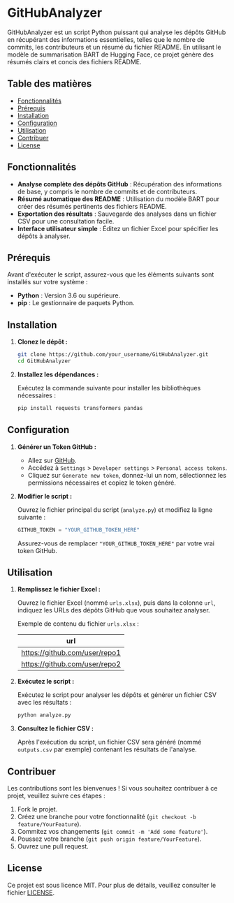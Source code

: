 # GitHubAnalyzer

GitHubAnalyzer est un script Python puissant qui analyse les dépôts GitHub en récupérant des informations essentielles, telles que le nombre de commits, les contributeurs et un résumé du fichier README. En utilisant le modèle de summarisation BART de Hugging Face, ce projet génère des résumés clairs et concis des fichiers README.

## Table des matières

- [Fonctionnalités](#fonctionnalités)
- [Prérequis](#prérequis)
- [Installation](#installation)
- [Configuration](#configuration)
- [Utilisation](#utilisation)
- [Contribuer](#contribuer)
- [License](#license)

## Fonctionnalités

- **Analyse complète des dépôts GitHub** : Récupération des informations de base, y compris le nombre de commits et de contributeurs.
- **Résumé automatique des README** : Utilisation du modèle BART pour créer des résumés pertinents des fichiers README.
- **Exportation des résultats** : Sauvegarde des analyses dans un fichier CSV pour une consultation facile.
- **Interface utilisateur simple** : Éditez un fichier Excel pour spécifier les dépôts à analyser.

## Prérequis

Avant d'exécuter le script, assurez-vous que les éléments suivants sont installés sur votre système :

- **Python** : Version 3.6 ou supérieure.
- **pip** : Le gestionnaire de paquets Python.

## Installation

1. **Clonez le dépôt :**

   ```bash
   git clone https://github.com/your_username/GitHubAnalyzer.git
   cd GitHubAnalyzer
   ```

2. **Installez les dépendances :**

   Exécutez la commande suivante pour installer les bibliothèques nécessaires :

   ```bash
   pip install requests transformers pandas
   ```

## Configuration

1. **Générer un Token GitHub :**

   - Allez sur [GitHub](https://github.com).
   - Accédez à `Settings` > `Developer settings` > `Personal access tokens`.
   - Cliquez sur `Generate new token`, donnez-lui un nom, sélectionnez les permissions nécessaires et copiez le token généré.

2. **Modifier le script :**

   Ouvrez le fichier principal du script (`analyze.py`) et modifiez la ligne suivante :

   ```python
   GITHUB_TOKEN = "YOUR_GITHUB_TOKEN_HERE"
   ```

   Assurez-vous de remplacer `"YOUR_GITHUB_TOKEN_HERE"` par votre vrai token GitHub.

## Utilisation

1. **Remplissez le fichier Excel :**

   Ouvrez le fichier Excel (nommé `urls.xlsx`), puis dans la colonne `url`, indiquez les URLs des dépôts GitHub que vous souhaitez analyser.

   Exemple de contenu du fichier `urls.xlsx` :

   | url                              |
   |----------------------------------|
   | https://github.com/user/repo1    |
   | https://github.com/user/repo2    |

2. **Exécutez le script :**

   Exécutez le script pour analyser les dépôts et générer un fichier CSV avec les résultats :

   ```bash
   python analyze.py
   ```

3. **Consultez le fichier CSV :**

   Après l'exécution du script, un fichier CSV sera généré (nommé `outputs.csv` par exemple) contenant les résultats de l'analyse.

## Contribuer

Les contributions sont les bienvenues ! Si vous souhaitez contribuer à ce projet, veuillez suivre ces étapes :

1. Fork le projet.
2. Créez une branche pour votre fonctionnalité (`git checkout -b feature/YourFeature`).
3. Commitez vos changements (`git commit -m 'Add some feature'`).
4. Poussez votre branche (`git push origin feature/YourFeature`).
5. Ouvrez une pull request.

## License

Ce projet est sous licence MIT. Pour plus de détails, veuillez consulter le fichier [LICENSE](LICENSE).
